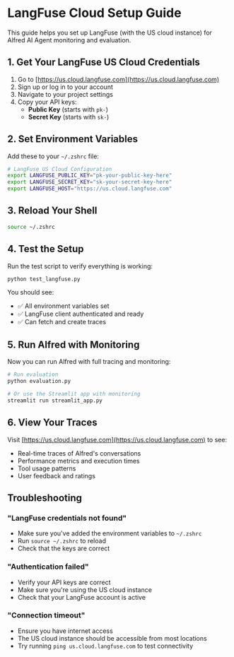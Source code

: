 # LangFuse Cloud Setup Guide

This guide helps you set up LangFuse (with the US cloud instance) for Alfred AI Agent monitoring and evaluation.

## 1. Get Your LangFuse US Cloud Credentials

1. Go to [https://us.cloud.langfuse.com](https://us.cloud.langfuse.com)
2. Sign up or log in to your account
3. Navigate to your project settings
4. Copy your API keys:
   - **Public Key** (starts with `pk-`)
   - **Secret Key** (starts with `sk-`)

## 2. Set Environment Variables

Add these to your `~/.zshrc` file:

```bash
# LangFuse US Cloud Configuration
export LANGFUSE_PUBLIC_KEY="pk-your-public-key-here"
export LANGFUSE_SECRET_KEY="sk-your-secret-key-here"
export LANGFUSE_HOST="https://us.cloud.langfuse.com"
```

## 3. Reload Your Shell

```bash
source ~/.zshrc
```

## 4. Test the Setup

Run the test script to verify everything is working:

```bash
python test_langfuse.py
```

You should see:
- ✅ All environment variables set
- ✅ LangFuse client authenticated and ready
- ✅ Can fetch and create traces

## 5. Run Alfred with Monitoring

Now you can run Alfred with full tracing and monitoring:

```bash
# Run evaluation
python evaluation.py

# Or use the Streamlit app with monitoring
streamlit run streamlit_app.py
```

## 6. View Your Traces

Visit [https://us.cloud.langfuse.com](https://us.cloud.langfuse.com) to see:
- Real-time traces of Alfred's conversations
- Performance metrics and execution times
- Tool usage patterns
- User feedback and ratings

## Troubleshooting

### "LangFuse credentials not found"
- Make sure you've added the environment variables to `~/.zshrc`
- Run `source ~/.zshrc` to reload
- Check that the keys are correct

### "Authentication failed"
- Verify your API keys are correct
- Make sure you're using the US cloud instance
- Check that your LangFuse account is active

### "Connection timeout"
- Ensure you have internet access
- The US cloud instance should be accessible from most locations
- Try running `ping us.cloud.langfuse.com` to test connectivity 